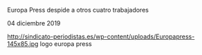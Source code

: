 Europa Press despide a otros cuatro trabajadores

04 diciembre 2019

http://sindicato-periodistas.es/wp-content/uploads/Europapress-145x85.jpg
logo europa press
